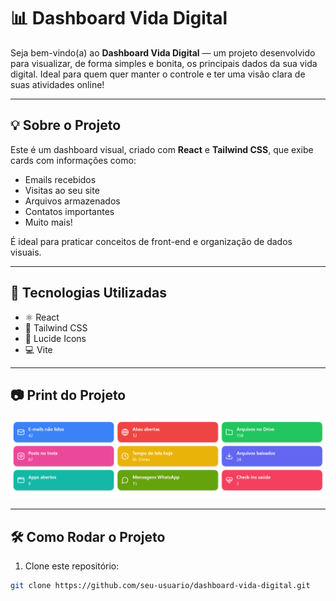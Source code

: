 # 📊 Dashboard Vida Digital

Seja bem-vindo(a) ao **Dashboard Vida Digital** — um projeto desenvolvido para visualizar, de forma simples e bonita, os principais dados da sua vida digital. Ideal para quem quer manter o controle e ter uma visão clara de suas atividades online!

---

## 💡 Sobre o Projeto

Este é um dashboard visual, criado com **React** e **Tailwind CSS**, que exibe cards com informações como:

- Emails recebidos
- Visitas ao seu site
- Arquivos armazenados
- Contatos importantes
- Muito mais!

É ideal para praticar conceitos de front-end e organização de dados visuais.

---

## 🚀 Tecnologias Utilizadas

- ⚛️ React
- 🎨 Tailwind CSS
- 🧩 Lucide Icons
- 💻 Vite

---

## 📷 Print do Projeto


![Dashboard Vida Digital](./imagem%20dashboard%20digital.PNG)

---

## 🛠️ Como Rodar o Projeto

1. Clone este repositório:
```bash
git clone https://github.com/seu-usuario/dashboard-vida-digital.git
